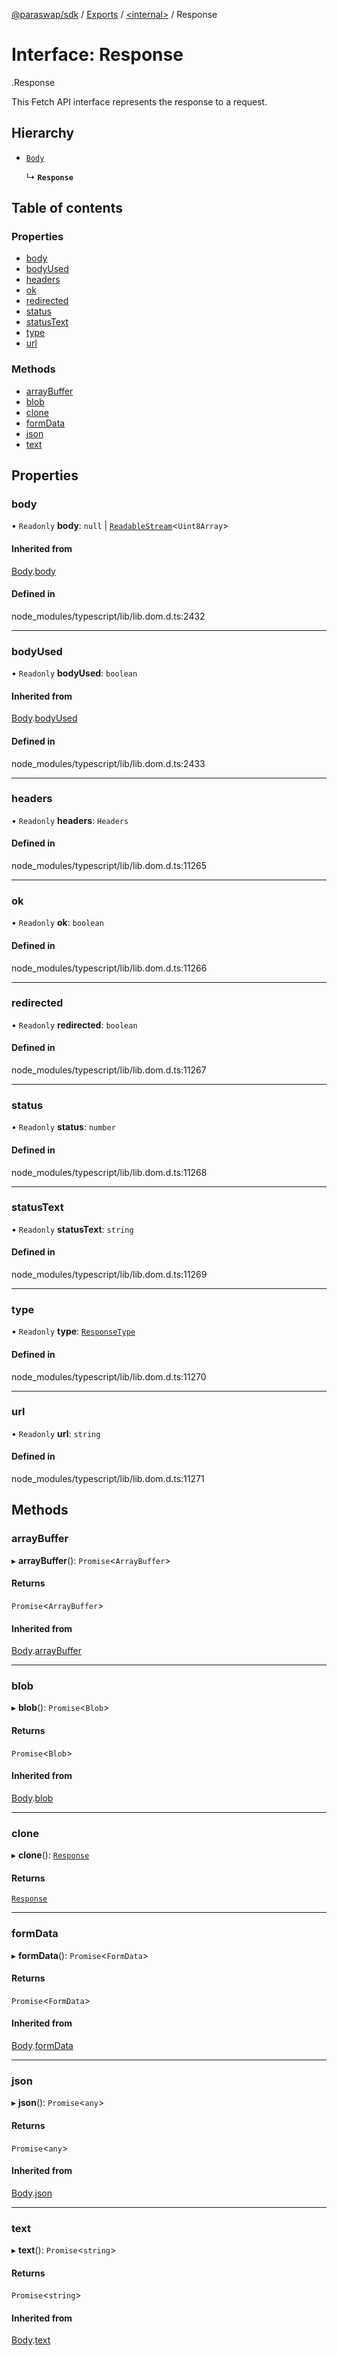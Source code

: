 [@paraswap/sdk](../README.md) / [Exports](../modules.md) / [<internal\>](../modules/internal_.md) / Response

# Interface: Response

[<internal>](../modules/internal_.md).Response

This Fetch API interface represents the response to a request.

## Hierarchy

- [`Body`](internal_.Body.md)

  ↳ **`Response`**

## Table of contents

### Properties

- [body](internal_.Response.md#body)
- [bodyUsed](internal_.Response.md#bodyused)
- [headers](internal_.Response.md#headers)
- [ok](internal_.Response.md#ok)
- [redirected](internal_.Response.md#redirected)
- [status](internal_.Response.md#status)
- [statusText](internal_.Response.md#statustext)
- [type](internal_.Response.md#type)
- [url](internal_.Response.md#url)

### Methods

- [arrayBuffer](internal_.Response.md#arraybuffer)
- [blob](internal_.Response.md#blob)
- [clone](internal_.Response.md#clone)
- [formData](internal_.Response.md#formdata)
- [json](internal_.Response.md#json)
- [text](internal_.Response.md#text)

## Properties

### body

• `Readonly` **body**: ``null`` \| [`ReadableStream`](../modules/internal_.md#readablestream)<`Uint8Array`\>

#### Inherited from

[Body](internal_.Body.md).[body](internal_.Body.md#body)

#### Defined in

node_modules/typescript/lib/lib.dom.d.ts:2432

___

### bodyUsed

• `Readonly` **bodyUsed**: `boolean`

#### Inherited from

[Body](internal_.Body.md).[bodyUsed](internal_.Body.md#bodyused)

#### Defined in

node_modules/typescript/lib/lib.dom.d.ts:2433

___

### headers

• `Readonly` **headers**: `Headers`

#### Defined in

node_modules/typescript/lib/lib.dom.d.ts:11265

___

### ok

• `Readonly` **ok**: `boolean`

#### Defined in

node_modules/typescript/lib/lib.dom.d.ts:11266

___

### redirected

• `Readonly` **redirected**: `boolean`

#### Defined in

node_modules/typescript/lib/lib.dom.d.ts:11267

___

### status

• `Readonly` **status**: `number`

#### Defined in

node_modules/typescript/lib/lib.dom.d.ts:11268

___

### statusText

• `Readonly` **statusText**: `string`

#### Defined in

node_modules/typescript/lib/lib.dom.d.ts:11269

___

### type

• `Readonly` **type**: [`ResponseType`](../modules/internal_.md#responsetype)

#### Defined in

node_modules/typescript/lib/lib.dom.d.ts:11270

___

### url

• `Readonly` **url**: `string`

#### Defined in

node_modules/typescript/lib/lib.dom.d.ts:11271

## Methods

### arrayBuffer

▸ **arrayBuffer**(): `Promise`<`ArrayBuffer`\>

#### Returns

`Promise`<`ArrayBuffer`\>

#### Inherited from

[Body](internal_.Body.md).[arrayBuffer](internal_.Body.md#arraybuffer)

___

### blob

▸ **blob**(): `Promise`<`Blob`\>

#### Returns

`Promise`<`Blob`\>

#### Inherited from

[Body](internal_.Body.md).[blob](internal_.Body.md#blob)

___

### clone

▸ **clone**(): [`Response`](../modules/internal_.md#response)

#### Returns

[`Response`](../modules/internal_.md#response)

___

### formData

▸ **formData**(): `Promise`<`FormData`\>

#### Returns

`Promise`<`FormData`\>

#### Inherited from

[Body](internal_.Body.md).[formData](internal_.Body.md#formdata)

___

### json

▸ **json**(): `Promise`<`any`\>

#### Returns

`Promise`<`any`\>

#### Inherited from

[Body](internal_.Body.md).[json](internal_.Body.md#json)

___

### text

▸ **text**(): `Promise`<`string`\>

#### Returns

`Promise`<`string`\>

#### Inherited from

[Body](internal_.Body.md).[text](internal_.Body.md#text)
